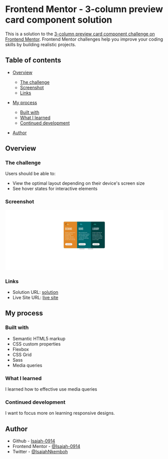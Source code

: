# Frontend Mentor - 3-column preview card component solution

This is a solution to the [3-column preview card component challenge on Frontend Mentor](https://www.frontendmentor.io/challenges/3column-preview-card-component-pH92eAR2-). Frontend Mentor challenges help you improve your coding skills by building realistic projects.

## Table of contents

- [Overview](#overview)
  - [The challenge](#the-challenge)
  - [Screenshot](#screenshot)
  - [Links](#links)
- [My process](#my-process)

  - [Built with](#built-with)
  - [What I learned](#what-i-learned)
  - [Continued development](#continued-development)

- [Author](#author)

## Overview

### The challenge

Users should be able to:

- View the optimal layout depending on their device's screen size
- See hover states for interactive elements

### Screenshot

![](<./Screenshot%20(5).jpg>)

### Links

- Solution URL: [ solution ](https://your-solution-url.com)
- Live Site URL: [live site ](https://isaiah-0914.github.io/3-coloum-preview-card-component-frontend-mentor/)

## My process

### Built with

- Semantic HTML5 markup
- CSS custom properties
- Flexbox
- CSS Grid
- Sass
- Media queries

### What I learned

I learned how to effective use media queries

### Continued development

I want to focus more on learning responsive designs.

## Author

- Github - [Isaiah-0914](https://www.your-site.com)
- Frontend Mentor - [@Isaiah-0914](https://www.frontendmentor.io/profile/Isaiah-0914)
- Twitter - [@IsaiahNkemboh](https://www.twitter.com/IsaiahNkemboh)
